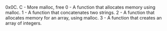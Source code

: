 0x0C. C - More malloc, free
0 - A function that allocates memory using malloc.
1 - A function that concatenates two strings.
2 - A function that allocates memory for an array, using malloc.
3 - A function that creates an array of integers.
